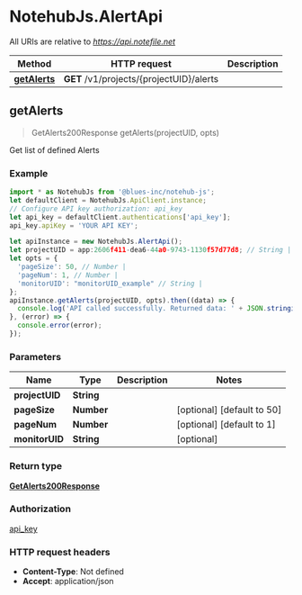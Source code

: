 # NotehubJs.AlertApi

All URIs are relative to *https://api.notefile.net*

| Method                                 | HTTP request                             | Description |
| -------------------------------------- | ---------------------------------------- | ----------- |
| [**getAlerts**](AlertApi.md#getAlerts) | **GET** /v1/projects/{projectUID}/alerts |

## getAlerts

> GetAlerts200Response getAlerts(projectUID, opts)

Get list of defined Alerts

### Example

```javascript
import * as NotehubJs from '@blues-inc/notehub-js';
let defaultClient = NotehubJs.ApiClient.instance;
// Configure API key authorization: api_key
let api_key = defaultClient.authentications['api_key'];
api_key.apiKey = 'YOUR API KEY';

let apiInstance = new NotehubJs.AlertApi();
let projectUID = app:2606f411-dea6-44a0-9743-1130f57d77d8; // String |
let opts = {
  'pageSize': 50, // Number |
  'pageNum': 1, // Number |
  'monitorUID': "monitorUID_example" // String |
};
apiInstance.getAlerts(projectUID, opts).then((data) => {
  console.log('API called successfully. Returned data: ' + JSON.stringify(data));
}, (error) => {
  console.error(error);
});

```

### Parameters

| Name           | Type       | Description | Notes                      |
| -------------- | ---------- | ----------- | -------------------------- |
| **projectUID** | **String** |             |
| **pageSize**   | **Number** |             | [optional] [default to 50] |
| **pageNum**    | **Number** |             | [optional] [default to 1]  |
| **monitorUID** | **String** |             | [optional]                 |

### Return type

[**GetAlerts200Response**](GetAlerts200Response.md)

### Authorization

[api_key](../README.md#api_key)

### HTTP request headers

- **Content-Type**: Not defined
- **Accept**: application/json
